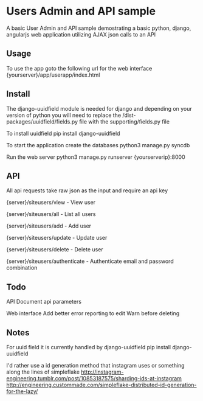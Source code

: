 Users Admin and API sample
==========================

A basic User Admin and API sample demostrating a basic python, django, angularjs web application utilizing AJAX json calls to an API

Usage
---

To use the app goto the following url for the web interface
{yourserver}/app/userapp/index.html

Install 
---
The django-uuidfield module is needed for django and depending on your version of python you will need to replace the /dist-packages/uuidfield/fields.py file with the supporting/fields.py file

To install uuidfield
pip install django-uuidfield

To start the application create the databases
python3 manage.py syncdb

Run the web server
python3 manage.py runserver {yourserverip}:8000


API
---

All api requests take raw json as the input and require an api key

{server}/siteusers/view - View user

{server}/siteusers/all - List all users

{server}/siteusers/add - Add user

{server}/siteusers/update - Update user

{server}/siteusers/delete - Delete user

{server}/siteusers/authenticate - Authenticate email and password combination


Todo
---

API
Document api parameters

Web interface
Add better error reporting to edit
Warn before deleting

Notes
---

For uuid field it is currently handled by django-uuidfield
pip install django-uuidfield

I'd rather use a id generation method that instagram uses or something along the lines of simpleflake
http://instagram-engineering.tumblr.com/post/10853187575/sharding-ids-at-instagram
http://engineering.custommade.com/simpleflake-distributed-id-generation-for-the-lazy/
